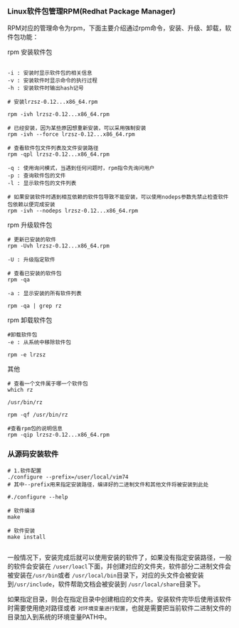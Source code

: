 ### Linux软件包管理RPM(Redhat Package Manager)

RPM对应的管理命令为rpm，下面主要介绍通过rpm命令，安装、升级、卸载，软件包功能：

rpm 安装软件包
```shell

-i : 安装时显示软件包的相关信息
-v : 安装软件时显示命令的执行过程
-h : 安装软件时输出hash记号

# 安装lrzsz-0.12...x86_64.rpm

rpm -ivh lrzsz-0.12...x86_64.rpm

# 已经安装，因为某些原因想重新安装，可以采用强制安装
rpm -ivh --force lrzsz-0.12...x86_64.rpm

# 查看软件包文件列表及文件安装路径
rpm -qpl lrzsz-0.12...x86_64.rpm

-q : 使用询问模式，当遇到任何问题时，rpm指令先询问用户
-p : 查询软件包的文件
-l : 显示软件包的文件列表

# 如果安装软件时遇到相互依赖的软件包导致不能安装，可以使用nodeps参数先禁止检查软件包依赖以便完成安装
rpm -ivh --nodeps lrzsz-0.12...x86_64.rpm

```
rpm 升级软件包

```shell
# 更新已安装的软件
rpm -Uvh lrzsz-0.12...x86_64.rpm

-U : 升级指定软件

# 查看已安装的软件包
rpm -qa

-a : 显示安装的所有软件列表

rpm -qa | grep rz

```
rpm 卸载软件包

```shell
#卸载软件包
-e : 从系统中移除软件包

rpm -e lrzsz
```
其他
```shell
# 查看一个文件属于哪一个软件包
which rz

/usr/bin/rz

rpm -qf /usr/bin/rz

#查看rpm包的说明信息
rpm -qip lrzsz-0.12...x86_64.rpm
```

### 从源码安装软件


```shell
# 1.软件配置
./configure --prefix=/user/local/vim74
# 其中--prefix用来指定安装路径，编译好的二进制文件和其他文件将被安装到此处

#./configure --help

# 软件编译
make

# 软件安装
make install


```
一般情况下，安装完成后就可以使用安装的软件了，如果没有指定安装路径，一般的软件会安装在
`/user/loacl`下面，并创建对应的文件夹，软件部分二进制文件会被安装在`/usr/bin`或者
`/usr/local/bin`目录下，对应的头文件会被安装到`/usr/include`，软件帮助文档会被安装到
`/usr/local/share`目录下。

如果指定目录，则会在指定目录中创建相应的文件夹。安装软件完毕后使用该软件时需要使用绝对路径或者
`对环境变量进行配置`，也就是需要把当前软件二进制文件的目录加入到系统的环境变量PATH中。
